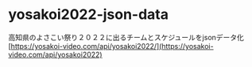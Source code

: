 # yosakoi2022-json-data
高知県のよさこい祭り２０２２に出るチームとスケジュールをjsonデータ化
[https://yosakoi-video.com/api/yosakoi2022/](https://yosakoi-video.com/api/yosakoi2022)
